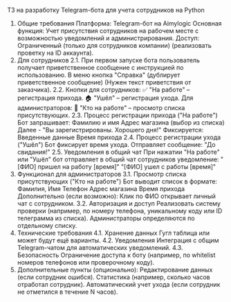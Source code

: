 ТЗ на разработку Telegram-бота для учета сотрудников на Python

1. Общие требования
    Платформа: Telegram-бот на Aimylogic
    Основная функция: Учет присутствия сотрудников на рабочем месте с возможностью уведомлений и администрирования.
    Доступ: Ограниченный (только для сотрудников компании) (реализовать проветку на ID аккаунта).
2. Для сотрудников
    2.1. При первом запуске бота пользователь получает приветственное сообщение с инструкцией по использованию.
        В меню кнопка "Справка" (дублирует приветственное сообщение) (Нужен текст приветствия от заказчика).
    2.2. Кнопки для сотрудников:
        ✅ "На работе" – регистрация прихода.
        🏠 "Ушёл" – регистрация ухода.
    Для администраторов:
        👥 "Кто на работе" – просмотр списка присутствующих.
    2.3. Процесс регистрации прихода ("На работе")
    Бот запрашивает:
        Фамилию и имя
        Адрес магазина (выбор из списка)
        Далее - "Вы зарегистрированы. Хорошего дня!"
    Фиксируется:
        Введенные данные
        Время прихода
    2.4. Процесс регистрации ухода ("Ушёл")
        Бот фиксирует время ухода.
        Отправляет сообщение: "До свидания!"
    2.5. Уведомления в общий чат
        При нажатии "На работе" или "Ушёл" бот отправляет в общий чат сотрудников уведомление:
        "[ФИО] пришел на работу [время]"
        "[ФИО] ушел с работы [время]"
3. Функционал для администраторов
    3.1. Просмотр списка присутствующих ("Кто на работе")
    Бот выводит список в формате:
        Фамилия, Имя  Телефон Адрес магазина Время прихода
    Дополнительно (если возможно):
        Клик по ФИО открывает личный чат с сотрудником.
    3.2. Авторизация и доступ
        Реализовать систему проверки (например, по номеру телефона, уникальному коду или ID телеграмма из списка).
        Администраторы определяются по отдельному списку.
4. Технические требования
    4.1. Хранение данных
        Гугл таблица или может будут ещё варианты.
    4.2. Уведомления
        Интеграция с общим Telegram-чатом для автоматических уведомлений.
    4.3. Безопасность
    Ограничение доступа к боту (например, по whitelist номеров телефонов или проверочному коду).
5. Дополнительные пункты (опционально):
    Редактирование данных (если сотрудник ошибся).
    Статистика (например, сколько часов отработал сотрудник).
    Автоматический учет ухода (если сотрудник не отметился в течение N часов).
